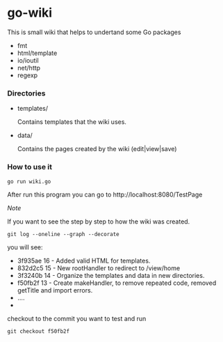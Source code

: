 # go-wiki

This is small wiki that helps to undertand some Go packages
- fmt
- html/template
- io/ioutil
- net/http
- regexp

### Directories
* templates/

  Contains templates that the wiki uses.

* data/

  Contains the pages created by the wiki (edit|view|save)
  
### How to use it
```go run wiki.go```

After run this program you can go to http://localhost:8080/TestPage


*Note*

If you want to see the step by step to how the wiki was created.

```git log --oneline --graph --decorate```

you will see:

* 3f935ae 16 - Added valid HTML for templates.
* 832d2c5 15 - New rootHandler to redirect to /view/home
* 3f3240b 14 - Organize the templates and data in new directories.
* f50fb2f 13 - Create makeHandler, to remove repeated code, removed getTitle and import errors.
* ....
*

checkout to the commit you want to test and run

```git checkout f50fb2f```
